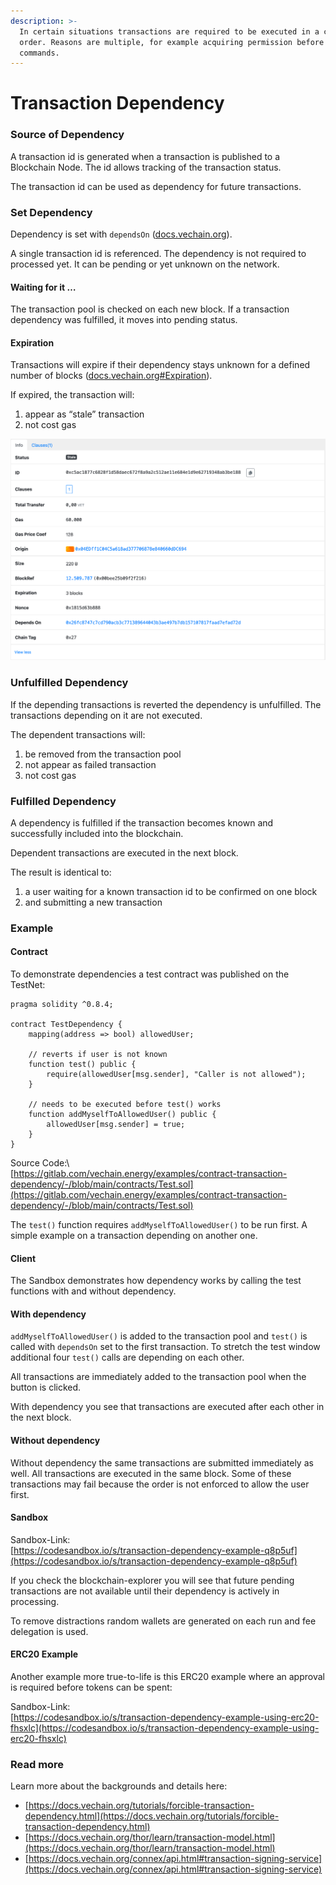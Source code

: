 ```yaml
---
description: >-
  In certain situations transactions are required to be executed in a certain
  order. Reasons are multiple, for example acquiring permission before executing
  commands.
---
```


# Transaction Dependency

### Source of Dependency

A transaction id is generated when a transaction is published to a Blockchain Node. The id allows tracking of the transaction status.

The transaction id can be used as dependency for future transactions.

### Set Dependency

Dependency is set with `dependsOn` ([docs.vechain.org](https://docs.vechain.org/thor/learn/transaction-model.html#dependson)).

A single transaction id is referenced. The dependency is not required to processed yet. It can be pending or yet unknown on the network.

#### Waiting for it …

The transaction pool is checked on each new block. If a transaction dependency was fulfilled, it moves into pending status.

#### **Expiration**

Transactions will expire if their dependency stays unknown for a defined number of blocks ([docs.vechain.org#Expiration](https://docs.vechain.org/thor/learn/transaction-model.html#expiration)).

If expired, the transaction will:

1. appear as “stale” transaction
2. not cost gas

![Expired Transaction](<../.gitbook/assets/image (4).png>)

### **Unfulfilled Dependency**

If the depending transactions is reverted the dependency is unfulfilled. The transactions depending on it are not executed.

The dependent transactions will:

1. be removed from the transaction pool
2. not appear as failed transaction
3. not cost gas

### **Fulfilled Dependency**

A dependency is fulfilled if the transaction becomes known and successfully included into the blockchain.

Dependent transactions are executed in the next block.

The result is identical to:

1. a user waiting for a known transaction id to be confirmed on one block
2. and submitting a new transaction

### Example

#### Contract

To demonstrate dependencies a test contract was published on the TestNet:

```solidity
pragma solidity ^0.8.4;

contract TestDependency {
    mapping(address => bool) allowedUser;

    // reverts if user is not known
    function test() public {
        require(allowedUser[msg.sender], "Caller is not allowed");
    }

    // needs to be executed before test() works
    function addMyselfToAllowedUser() public {
        allowedUser[msg.sender] = true;
    }
}
```

Source Code:\\\
[https://gitlab.com/vechain.energy/examples/contract-transaction-dependency/-/blob/main/contracts/Test.sol](https://gitlab.com/vechain.energy/examples/contract-transaction-dependency/-/blob/main/contracts/Test.sol)

The `test()` function requires `addMyselfToAllowedUser()` to be run first. A simple example on a transaction depending on another one.

#### Client

The Sandbox demonstrates how dependency works by calling the test functions with and without dependency.

#### **With dependency**

`addMyselfToAllowedUser()` is added to the transaction pool and `test()` is called with `dependsOn` set to the first transaction. To stretch the test window additional four `test()` calls are depending on each other.

All transactions are immediately added to the transaction pool when the button is clicked.

With dependency you see that transactions are executed after each other in the next block.

#### **Without dependency**

Without dependency the same transactions are submitted immediately as well. All transactions are executed in the same block. Some of these transactions may fail because the order is not enforced to allow the user first.

#### **Sandbox**

Sandbox-Link:  \
[https://codesandbox.io/s/transaction-dependency-example-q8p5uf](https://codesandbox.io/s/transaction-dependency-example-q8p5uf)

If you check the blockchain-explorer you will see that future pending transactions are not available until their dependency is actively in processing.

To remove distractions random wallets are generated on each run and fee delegation is used.

#### **ERC20 Example**

Another example more true-to-life is this ERC20 example where an approval is required before tokens can be spent:

Sandbox-Link:  \
[https://codesandbox.io/s/transaction-dependency-example-using-erc20-fhsxlc](https://codesandbox.io/s/transaction-dependency-example-using-erc20-fhsxlc)

### Read more

Learn more about the backgrounds and details here:

* [https://docs.vechain.org/tutorials/forcible-transaction-dependency.html](https://docs.vechain.org/tutorials/forcible-transaction-dependency.html)
* [https://docs.vechain.org/thor/learn/transaction-model.html](https://docs.vechain.org/thor/learn/transaction-model.html)
* [https://docs.vechain.org/connex/api.html#transaction-signing-service](https://docs.vechain.org/connex/api.html#transaction-signing-service)
